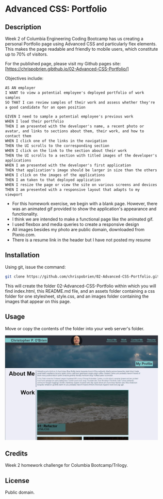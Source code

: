 # Advanced CSS: Portfolio

## Description
Week 2 of Columbia Engineering Coding Bootcamp has us creating a personal Portfolio page using Advanced CSS and particularly flex elements. This makes the page readable and friendly to mobile users, which constitute up to 70% of visitors.

For the published page, please visit my Github pages site: [https://chrispobrien.gibthub.io/02-Advanced-CSS-Portfolio/]

Objectives include:


```
AS AN employer
I WANT to view a potential employee's deployed portfolio of work samples
SO THAT I can review samples of their work and assess whether they're a good candidate for an open position
```

```
GIVEN I need to sample a potential employee's previous work
WHEN I load their portfolio
THEN I am presented with the developer's name, a recent photo or avatar, and links to sections about them, their work, and how to contact them
WHEN I click one of the links in the navigation
THEN the UI scrolls to the corresponding section
WHEN I click on the link to the section about their work
THEN the UI scrolls to a section with titled images of the developer's applications
WHEN I am presented with the developer's first application
THEN that application's image should be larger in size than the others
WHEN I click on the images of the applications
THEN I am taken to that deployed application
WHEN I resize the page or view the site on various screens and devices
THEN I am presented with a responsive layout that adapts to my viewport
```

* For this homework exercise, we begin with a blank page. However, there was an animated gif provided to show the application's appearance and functionality.
* I think we are intended to make a functional page like the animated gif.
* I used flexbox and media queries to create a responsive design
* All images besides my photo are public domain, downloaded from Pixnio.com.
* There is a resume link in the header but I have not posted my resume

## Installation

Using git, issue the command:

~~~sh
git clone https://github.com/chrispobrien/02-Advanced-CSS-Portfolio.git
~~~

This will create the folder 02-Advanced-CSS-Portfolio within which you will find index.html, this README.md file, and an assets folder containing a css folder for one stylesheet, style.css, and an images folder containing the images that appear on this page.

## Usage

Move or copy the contents of the folder into your web server's folder.

[![Profile Page Screen Shot][screenshot]](assets/images/screenshot.jpg)

## Credits

Week 2 homework challenge for Columbia Bootcamp/Trilogy.

## License

Public domain.


<!-- MARKDOWN LINKS & IMAGES -->
[screenshot]: ./assets/images/screenshot.jpg

